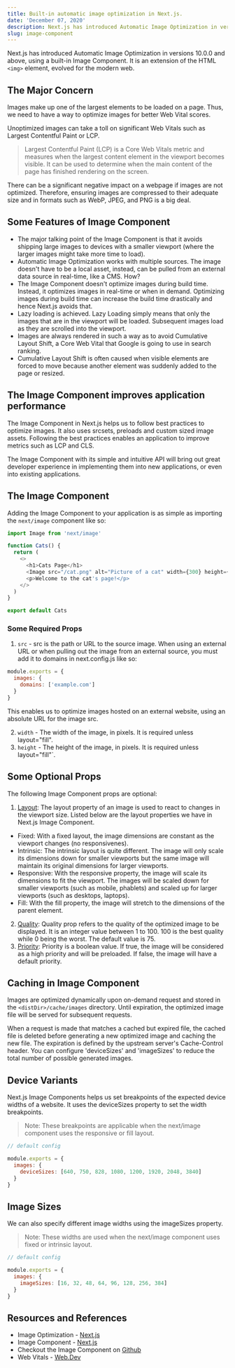 ```yaml
---
title: Built-in automatic image optimization in Next.js.
date: 'December 07, 2020'
description: Next.js has introduced Automatic Image Optimization in versions 10.0.0 and above, using a built-in Image Component.
slug: image-component
---
```


Next.js has introduced Automatic Image Optimization in versions 10.0.0 and above, using a built-in Image Component. It is an extension of the HTML `<img>` element, evolved for the modern web.

## The Major Concern

Images make up one of the largest elements to be loaded on a page. Thus, we need to have a way to optimize images for better Web Vital scores.

Unoptimized images can take a toll on significant Web Vitals such as Largest Contentful Paint or LCP.

> Largest Contentful Paint (LCP) is a Core Web Vitals metric and measures when the largest content element in the viewport becomes visible. It can be used to determine when the main content of the page has finished rendering on the screen.

There can be a significant negative impact on a webpage if images are not optimized. Therefore, ensuring images are compressed to their adequate size and in formats such as WebP, JPEG, and PNG is a big deal.

## Some Features of Image Component

- The major talking point of the Image Component is that it avoids shipping large images to devices with a smaller viewport (where the larger images might take more time to load).
- Automatic Image Optimization works with multiple sources. The image doesn't have to be a local asset, instead, can be pulled from an external data source in real-time, like a CMS. How?
- The Image Component doesn't optimize images during build time. Instead, it optimizes images in real-time or when in demand. Optimizing images during build time can increase the build time drastically and hence Next.js avoids that.
- Lazy loading is achieved. Lazy Loading simply means that only the images that are in the viewport will be loaded. Subsequent images load as they are scrolled into the viewport.
- Images are always rendered in such a way as to avoid Cumulative Layout Shift, a Core Web Vital that Google is going to use in search ranking.
- Cumulative Layout Shift is often caused when visible elements are forced to move because another element was suddenly added to the page or resized.

## The Image Component improves application performance

The Image Component in Next.js helps us to follow best practices to optimize images. It also uses srcsets, preloads and custom sized image assets. Following the best practices enables an application to improve metrics such as LCP and CLS.

The Image Component with its simple and intuitive API will bring out great developer experience in implementing them into new applications, or even into existing applications.

## The Image Component

Adding the Image Component to your application is as simple as importing the `next/image` component like so:

<!-- ```js {1} -->

```js
import Image from 'next/image'

function Cats() {
  return (
    <>
      <h1>Cats Page</h1>
      <Image src="/cat.png" alt="Picture of a cat" width={300} height={300} />
      <p>Welcome to the cat's page!</p>
    </>
  )
}

export default Cats
```

### Some Required Props

1. `src` - src is the path or URL to the source image. When using an external URL or when pulling out the image from an external source, you must add it to domains in next.config.js like so:

```js
module.exports = {
  images: {
    domains: ['example.com']
  }
}
```

This enables us to optimize images hosted on an external website, using an absolute URL for the image src.

2. `width` - The width of the image, in pixels. It is required unless layout="fill".
3. `height` - The height of the image, in pixels. It is required unless layout="fill"`.

## Some Optional Props

The following Image Component props are optional:

1. <u>Layout</u>: The layout property of an image is used to react to changes in the viewport size. Listed below are the layout properties we have in Next.js Image Component.

- Fixed: With a fixed layout, the image dimensions are constant as the viewport changes (no responsivenes).
- Intrinsic: The intrinsic layout is quite different. The image will only scale its dimensions down for smaller viewports but the same image will maintain its original dimensions for larger viewports.
- Responsive: With the responsive property, the image will scale its dimensions to fit the viewport. The images will be scaled down for smaller viewports (such as mobile, phablets) and scaled up for larger viewports (such as desktops, laptops).
- Fill: With the fill property, the image will stretch to the dimensions of the parent element.

2. <u>Quality</u>: Quality prop refers to the quality of the optimized image to be displayed. It is an integer value between 1 to 100. 100 is the best quality while 0 being the worst. The default value is 75.
3. <u>Priority</u>: Priority is a boolean value. If true, the image will be considered as a high priority and will be preloaded. If false, the image will have a default priority.

## Caching in Image Component

Images are optimized dynamically upon on-demand request and stored in the `<distDir>/cache/images` directory. Until expiration, the optimized image file will be served for subsequent requests.

When a request is made that matches a cached but expired file, the cached file is deleted before generating a new optimized image and caching the new file. The expiration is defined by the upstream server's Cache-Control header. You can configure 'deviceSizes' and 'imageSizes' to reduce the total number of possible generated images.

## Device Variants

Next.js Image Components helps us set breakpoints of the expected device widths of a website. It uses the deviceSizes property to set the width breakpoints.

> Note: These breakpoints are applicable when the next/image component uses the responsive or fill layout.

```js
// default config

module.exports = {
  images: {
    deviceSizes: [640, 750, 828, 1080, 1200, 1920, 2048, 3840]
  }
}
```

## Image Sizes

We can also specify different image widths using the imageSizes property.

> Note: These widths are used when the next/image component uses fixed or intrinsic layout.

```js
// default config

module.exports = {
  images: {
    imageSizes: [16, 32, 48, 64, 96, 128, 256, 384]
  }
}
```

## Resources and References

- Image Optimization - [Next.js](https://nextjs.org/docs/basic-features/image-optimization)
- Image Component - [Next.js](https://nextjs.org/docs/api-reference/next/image)
- Checkout the Image Component on [Github](https://github.com/vercel/next.js/tree/canary/examples/image-component)
- Web Vitals - [Web.Dev](https://web.dev/optimize-lcp/)
